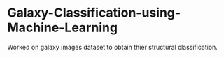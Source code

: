# Galaxy-Classification-using-Machine-Learning
Worked on galaxy images dataset to obtain thier structural classification.
